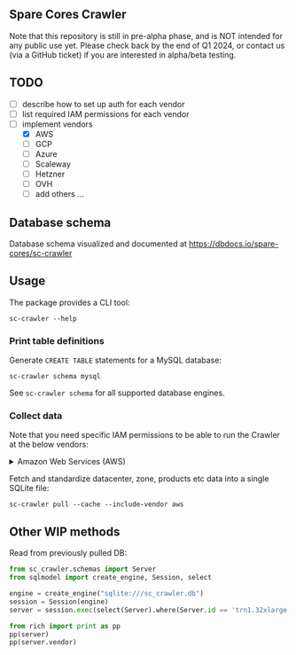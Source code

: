 ## Spare Cores Crawler

Note that this repository is still in pre-alpha phase, and is NOT intended for any public use yet.
Please check back by the end of Q1 2024, or contact us (via a GitHub ticket) if you are interested
in alpha/beta testing.

## TODO

- [ ] describe how to set up auth for each vendor
- [ ] list required IAM permissions for each vendor
- [ ] implement vendors
    - [x] AWS
    - [ ] GCP
    - [ ] Azure
    - [ ] Scaleway
    - [ ] Hetzner
    - [ ] OVH
    - [ ] add others ...

## Database schema

Database schema visualized and documented at https://dbdocs.io/spare-cores/sc-crawler

## Usage

The package provides a CLI tool:

```shell
sc-crawler --help
```

### Print table definitions

Generate `CREATE TABLE` statements for a MySQL database:

```shell
sc-crawler schema mysql
```

See `sc-crawler schema` for all supported database engines.

### Collect data

Note that you need specific IAM permissions to be able to run the Crawler at the below vendors:

<details>

<summary>Amazon Web Services (AWS)</summary>

```json
{
    "Version": "2012-10-17",
    "Statement": [
        {
            "Sid": "AllowCrawler",
            "Effect": "Allow",
            "Action": [
                "pricing:ListPriceLists",
                "pricing:GetPriceListFileUrl",
                "pricing:GetProducts",
                "ec2:DescribeRegions",
                "ec2:DescribeAvailabilityZones",
                "ec2:DescribeInstanceTypes"
            ],
            "Resource": "*"
        }
    ]
}
```

</details>


Fetch and standardize datacenter, zone, products etc data into a single SQLite file:

```shell
sc-crawler pull --cache --include-vendor aws
```

## Other WIP methods

Read from previously pulled DB:

```py
from sc_crawler.schemas import Server
from sqlmodel import create_engine, Session, select

engine = create_engine("sqlite:///sc_crawler.db")
session = Session(engine)
server = session.exec(select(Server).where(Server.id == 'trn1.32xlarge')).one()

from rich import print as pp
pp(server)
pp(server.vendor)
```
